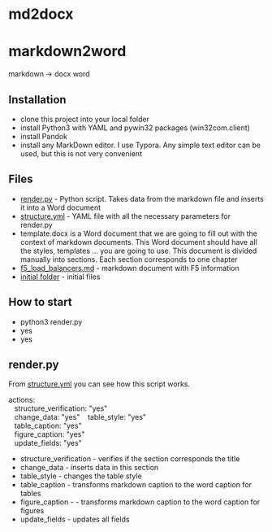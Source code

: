 # md2docx

# markdown2word
markdown -> docx word 

## Installation
- clone this project into your local folder
- install Python3 with YAML and pywin32 packages (win32com.client)
- install Pandok
- install any MarkDown editor. I use Typora. Any simple text editor can be used, but this is not very convenient

## Files
- <a href="https://github.com/relokhin/md2docx/blob/master/render.py">render.py</a> - Python script. Takes data from the markdown file and inserts it into a Word document
- <a href="https://github.com/relokhin/md2docx/blob/master/structure.yml">structure.yml</a> - YAML file with all the necessary parameters for render.py
- template.docx is a Word document that we are going to fill out with the context of markdown documents. This Word document should have all the styles, templates ... you are going to use. This document is divided manually into sections. Each section corresponds to one chapter
- <a href="https://github.com/relokhin/md2docx/blob/master/example_chapter.md">f5_load_balancers.md</a> - markdown document with F5 information
- <a href="https://github.com/relokhin/md2docx/tree/master/initial">initial folder</a> - initial files

## How to start
- python3 render.py
- yes
- yes

## render.py

From <a href="https://github.com/relokhin/md2docx/blob/master/structure.yml">structure.yml</a> you can see how this script works.


actions:  
&nbsp;&nbsp; structure_verification: "yes"  
&nbsp;&nbsp; change_data: "yes" 
&nbsp;&nbsp; table_style: "yes"  
&nbsp;&nbsp; table_caption: "yes"  
&nbsp;&nbsp; figure_caption: "yes"  
&nbsp;&nbsp; update_fields: "yes"  
    
- structure_verification - verifies if the section corresponds the title
- change_data - inserts data in this section
- table_style - changes the table style
- table_caption - transforms markdown caption to the word caption for tables
- figure_caption - - transforms markdown caption to the word caption for figures
- update_fields - updates all fields


 

